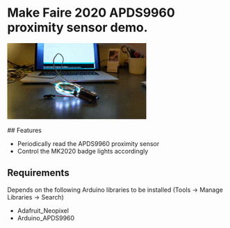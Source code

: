 # Make Faire 2020 APDS9960 proximity sensor demo.

![Proximity sensor demo](mz2020_proximity.gif)

## Features
- Periodically read the APDS9960 proximity sensor
- Control the MK2020 badge lights accordingly

## Requirements 
Depends on the following Arduino libraries to be installed 
(Tools -> Manage Libraries -> Search)
- Adafruit_Neopixel
- Arduino_APDS9960
